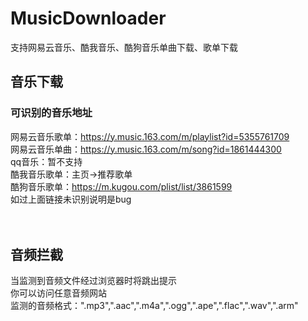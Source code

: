 # MusicDownloader
支持网易云音乐、酷我音乐、酷狗音乐单曲下载、歌单下载
## 音乐下载
### 可识别的音乐地址
网易云音乐歌单：https://y.music.163.com/m/playlist?id=5355761709<br>
网易云音乐单曲：https://y.music.163.com/m/song?id=1861444300<br>
qq音乐：暂不支持<br>
酷我音乐歌单：主页->推荐歌单<br>
酷狗音乐歌单：https://m.kugou.com/plist/list/3861599<br>
如过上面链接未识别说明是bug<br>
<br>
<br>
## 音频拦截
当监测到音频文件经过浏览器时将跳出提示<br>
你可以访问任意音频网站<br>
监测的音频格式：".mp3",".aac",".m4a",".ogg",".ape",".flac",".wav",".arm"<br>
